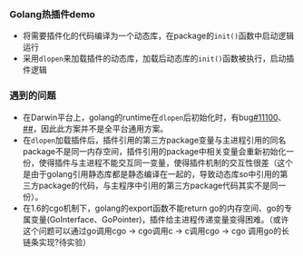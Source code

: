 ### Golang热插件demo
* 将需要插件化的代码编译为一个动态库，在package的`init()`函数中启动逻辑运行
* 采用`dlopen`来加载插件的动态库，加载后动态库的`init()`函数被执行，启动插件逻辑


### 遇到的问题
* 在Darwin平台上，golang的runtime在`dlopen`后初始化时，有bug[#11100](https://github.com/golang/go/issues/11100)、[##](https://groups.google.com/forum/#!topic/Golang-nuts/Vy8r05reLyw)，因此此方案并不是全平台通用方案。
* 在`dlopen`加载插件后，插件引用的第三方package变量与主进程引用的同名package不是同一内存空间，插件引用的package中相关变量会重新初始化一份，使得插件与主进程不能交互同一变量，使得插件机制的交互性很差（这个是由于golang引用静态库都是静态编译在一起的，导致动态库so中引用的第三方package的代码，与主程序中引用的第三方package代码其实不是同一份）。
* 在1.6的cgo机制下，golang的export函数不能return go的内存空间、go的专属变量(GoInterface、GoPointer)，插件给主进程传递变量变得困难。（或许这个问题可以通过go调用cgo -> cgo调用c -> c调用cgo -> cgo 调用go的长链条实现?待实验）
